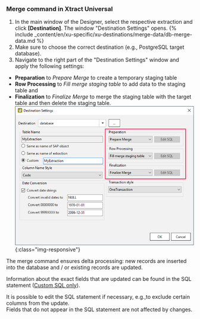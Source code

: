 ### Merge command in Xtract Universal

1. In the main window of the Designer, select the respective extraction and click **[Destination]**. The window "Destination Settings" opens.
{% include _content/en/xu-specific/xu-destinations/merge-data/db-merge-data.md  %}
2. Make sure to choose the correct destination (e.g., PostgreSQL target database). 
3. Navigate to the right part of the "Destination Settings" window and apply the following settings:
- **Preparation** to *Prepare Merge* to create a temporary staging table
- **Row Processing** to *Fill merge staging table* to add data to the staging table and 
- **Finalization** to *Finalize Merge* to merge the staging table with the target table and then delete the staging table.
![Extraction-Specific-Settings-Merge-Makt](/img/content/xu/destination_data_merge.png){:class="img-responsive"}

The merge command ensures delta processing: new records are inserted into the database and / or existing records are updated. <br>

Information about the exact fields that are updated can be found in the SQL statement ([Custom SQL only](https://help.theobald-software.com/en/xtract-universal/xu-destinations/microsoft-sql-server/sql-server-custom-sql)). <br>

It is possible to edit the SQL statement if necessary, e.g.,to exclude certain columns from the update.<br>
Fields that do not appear in the SQL statement are not affected by changes.